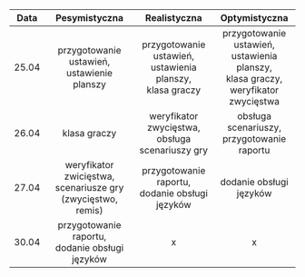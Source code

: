 |Data|Pesymistyczna|Realistyczna|Optymistyczna|
|:---:|:---:|:---:|:---:|
|25.04|przygotowanie ustawień,<br>ustawienie planszy|przygotowanie ustawień,<br>ustawienia planszy,<br>klasa graczy|przygotowanie ustawień,<br>ustawienia planszy,<br>klasa graczy,<br>weryfikator zwycięstwa|
|26.04|klasa graczy|weryfikator zwycięstwa,<br>obsługa scenariuszy gry|obsługa scenariuszy,<br>przygotowanie raportu|
|27.04|weryfikator zwicięstwa,<br>scenariusze gry (zwycięstwo, remis)|przygotowanie raportu,<br>dodanie obsługi języków|dodanie obsługi języków|
|30.04|przygotowanie raportu,<br>dodanie obsługi języków|x|x|